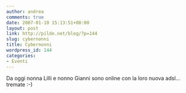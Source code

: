 ```yaml
---
author: andrea
comments: true
date: 2007-01-10 15:13:51+00:00
layout: post
link: http://pilde.net/blog/?p=144
slug: cybernonni
title: Cybernonni
wordpress_id: 144
categories:
- Eventi
---
```


Da oggi nonna Lilli e nonno Gianni sono online con la loro nuova adsl... tremate :-)

